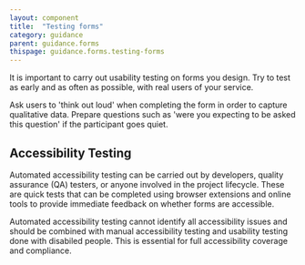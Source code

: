 ```yaml
---
layout: component
title:  "Testing forms"
category: guidance
parent: guidance.forms
thispage: guidance.forms.testing-forms
---
```


It is important to carry out usability testing on forms you design. Try to test as early and as often as possible, with real users of your service.

Ask users to 'think out loud' when completing the form in order to capture qualitative data. Prepare questions such as 'were you expecting to be asked this question' if the participant goes quiet.

## Accessibility Testing

Automated accessibility testing can be carried out by developers, quality assurance (QA) testers, or anyone involved in the project lifecycle. These are quick tests that can be completed using browser extensions and online tools to provide immediate feedback on whether forms are accessible. 

Automated accessibility testing cannot identify all accessibility issues and should be combined with manual accessibility testing and usability testing done with disabiled people. This is essential for full accessibility coverage and compliance.
